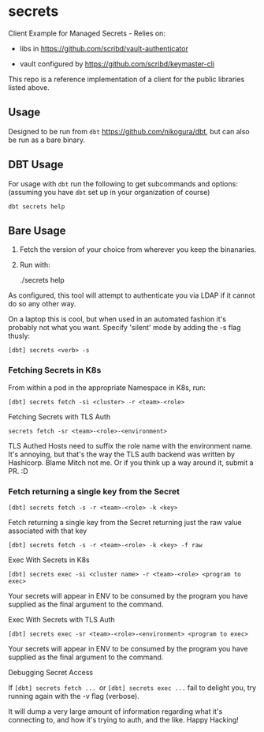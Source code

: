 # secrets

Client Example for Managed Secrets - Relies on:

 * libs in https://github.com/scribd/vault-authenticator
 
 * vault configured by https://github.com/scribd/keymaster-cli

This repo is a reference implementation of a client for the public libraries listed above.

## Usage

Designed to be run from `dbt` https://github.com/nikogura/dbt, but can also be run as a bare binary.

## DBT Usage

For usage with `dbt` run the following to get subcommands and options: (assuming you have `dbt` set up in your organization of course)

    dbt secrets help
    
## Bare Usage

1. Fetch the version of your choice from wherever you keep the binanaries.

2. Run with:

    ./secrets help
    
As configured, this tool will attempt to authenticate you via LDAP if it cannot do so any other way. 

On a laptop this is cool, but when used in an automated fashion it's probably not what you want. Specify 'silent' mode by adding the -s flag thusly:

    [dbt] secrets <verb> -s
        
### Fetching Secrets in K8s

From within a pod in the appropriate Namespace in K8s, run:

    [dbt] secrets fetch -si <cluster> -r <team>-<role>
        
Fetching Secrets with TLS Auth
 
    secrets fetch -sr <team>-<role>-<environment>
    
TLS Authed  Hosts need to suffix the role name with the environment name. It's annoying, but that's the way the TLS auth backend was written by Hashicorp. Blame Mitch not me. Or if you think up a way around it, submit a PR. :D

### Fetch returning a single key from the Secret

    [dbt] secrets fetch -s -r <team>-<role> -k <key>

Fetch returning a single key from the Secret returning just the raw value associated with that key

    [dbt] secrets fetch -s -r <team>-<role> -k <key> -f raw

Exec With Secrets in K8s

    [dbt] secrets exec -si <cluster name> -r <team>-<role> <program to exec>
        
Your secrets will appear in ENV to be consumed by the program you have supplied as the final argument to the command.

Exec With Secrets with TLS Auth

    [dbt] secrets exec -sr <team>-<role>-<environment> <program to exec>
    
Your secrets will appear in ENV to be consumed by the program you have supplied as the final argument to the command.

Debugging Secret Access

If `[dbt] secrets fetch ... `or `[dbt] secrets exec ...` fail to delight you, try running again with the -v flag (verbose). 

It will dump a very large amount of information regarding what it's connecting to, and how it's trying to auth, and the like.  Happy Hacking!